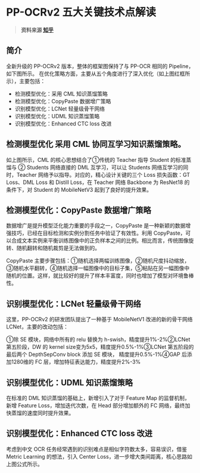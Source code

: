 # PP-OCRv2 五大关键技术点解读
> **资料来源 [知乎](https://zhuanlan.zhihu.com/p/408148217)**

## 简介 
全新升级的 PP-OCRv2 版本，整体的框架图保持了与 PP-OCR 相同的 Pipeline，如下图所示。
在优化策略方面，主要从五个角度进行了深入优化（如上图红框所示），主要包括：
- 检测模型优化：采用 CML 知识蒸馏策略
- 检测模型优化：CopyPaste 数据增广策略
- 识别模型优化：LCNet 轻量级骨干网络
- 识别模型优化：UDML 知识蒸馏策略
- 识别模型优化：Enhanced CTC loss 改进


## 检测模型优化 采用 CML 协同互学习知识蒸馏策略。
如上图所示，CML 的核心思想结合了①传统的 Teacher 指导 Student 的标准蒸馏与 ② Students 网络直接的 DML 互学习，可以让 Students 网络互学习的同时，Teacher 网络予以指导。对应的，精心设计关键的三个 Loss 损失函数：GT Loss、DML Loss 和 Distill Loss，在 Teacher 网络 Backbone 为 ResNet18 的条件下，对 Student 的 MobileNetV3 起到了良好的提升效果。

## 检测模型优化：CopyPaste 数据增广策略
数据增广是提升模型泛化能力重要的手段之一，CopyPaste 是一种新颖的数据增强技巧，已经在目标检测和实例分割任务中验证了有效性。利用 CopyPaste，可以合成文本实例来平衡训练图像中的正负样本之间的比例。相比而言，传统图像旋转、随机翻转和随机裁剪是无法做到的。

CopyPaste 主要步骤包括：①随机选择两幅训练图像，②随机尺度抖动缩放，③随机水平翻转，④随机选择一幅图像中的目标子集，⑤粘贴在另一幅图像中随机的位置。这样，就比较好的提升了样本丰富度，同时也增加了模型对环境鲁棒性。

## 识别模型优化：LCNet 轻量级骨干网络

这里，PP-OCRv2 的研发团队提出了一种基于 MobileNetV1 改进的新的骨干网络 LCNet，主要的改动包括：

①除 SE 模块，网络中所有的 relu 替换为 h-swish，精度提升1%-2%②LCNet 第五阶段，DW 的 kernel size变为5x5，精度提升0.5%-1%③LCNet 第五阶段的最后两个 DepthSepConv block 添加 SE 模块， 精度提升0.5%-1%④GAP 后添加1280维的 FC 层，增加特征表达能力，精度提升2%-3%

## 识别模型优化：UDML 知识蒸馏策略

在标准的 DML 知识蒸馏的基础上，新增引入了对于 Feature Map 的监督机制，新增 Feature Loss，增加迭代次数，在 Head 部分增加额外的 FC 网络，最终加快蒸馏的速度同时提升效果。

## 识别模型优化：Enhanced CTC loss 改进

考虑到中文 OCR 任务经常遇到的识别难点是相似字符数太多，容易误识，借鉴 Metric Learning 的想法，引入 Center Loss，进一步增大类间距离，核心思路如上图公式所示。
